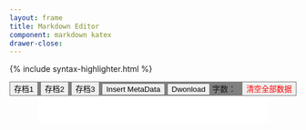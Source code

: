 ```yaml
---
layout: frame
title: Markdown Editor
component: markdown katex
drawer-close: 
---
```

<script src="/static/editor/kramed.min.js"></script>
{% include syntax-highlighter.html %}

<style>
html {
    height: 100%;
}
body {
    height: calc(100% - 70px);
}
.full-container {
    height: calc(100% - 40px);
}
.content-container {
    height: 100%;
}
.full-container,
.content-container {
    width: 100%;
    max-width: 100%;
    margin: 0;
    padding: 0px;
}
.toolbar-container {
    background-color: grey;
}
.content-container > div {
    height: 100%;
}
.markdown-editor {
    overflow: scroll;
    padding: 0 3.5em;
}
.markdown-input,
.markdown-input-test {
    width: 100%;
    font-size: 1.05em;
    line-height: 1.6em;
    resize: none;
    max-width: 768px;
    float: right;
    font-family: consolas;
    border: 0;
    padding: 0em 0em 0em 0em;
    overflow: hidden;
}
.markdown-input:focus {
    outline: none;
}
.markdown-input-test {
    z-index: -1;
    height: 0;
}
.markdown-preview {
    overflow: scroll;
    max-width: 768px;
    border: 0px;
    background-color: #f3f3f3;
    padding: 2em 3.5em 100px 3.5em;
}
#scrollToTop,
#scrollToComment {
    display: none !important;
}
#toc {
    padding-top: 2em;
}
#toc .is-active-link,
#toc .toc-link::before,
#toc .is-active-link::before {
    font-weight: normal !important;
    color: black !important;
}
.savefile-button.active {
    font-weight: bolder;
    text-decoration: underline;
}
</style>

<div class="mdui-container full-container">
    <div class="toolbar-container">
        <button onclick="changeSaveFile(1)" class="savefile-button" data="1">存档1</button>
        <button onclick="changeSaveFile(2)" class="savefile-button" data="2">存档2</button>
        <button onclick="changeSaveFile(3)" class="savefile-button" data="3">存档3</button>
        <button onclick="InsertMetaData()">Insert MetaData</button>
        <button onclick="DownloadFile()">Dwonload</button>
        <span>字数：</span><span class="markdown-length"></span>
        <button style="float: right; color: red;" onclick="ClearLocalStorage();">清空全部数据</button>
    </div>
    <div class="mdui-container content-container">
        <div class="mdui-col-md-5 markdown-editor">
            <textarea class="markdown-input" id="raw-markdown"></textArea>
            <textarea class="markdown-input-test"></textArea>
        </div>
        <div class="mdui-col-md-5 markdown-preview"></div>
        <div class="mdui-col-md-2">
{% include toc.html %}
        </div>
    </div>
</div>

<script>
var regex_jekyll_format = /^---(.*?)---(.*)$/s;
var selector_input = ".markdown-input";
var selector_input_test = ".markdown-input-test";
var selector_left = ".markdown-editor";
var selector_right = ".markdown-preview";
var selector_toc = "#toc";
var CurrentSaveFileNum = localStorage.getItem("CurrentSaveFileNum");
if(CurrentSaveFileNum === null){
    CurrentSaveFileNum = 1;
    var content = getCurrentSaveFile();
    if(content === null){
        var url = "https://raw.githubusercontent.com/XUJINKAI/XUJINKAI.github.io/master/_posts/2018-07-03-本博客网站介绍.md";
        $.get(url, function(data){
            if(getCurrentSaveFile() === null){
                set_rawValue(data);
                setCurrentSaveFile(data);
                render();
            }
        });
    }
}
function ClearLocalStorage(){
    mdui.confirm("这会清空所有存档中的数据，确认吗？", function(){
        localStorage.removeItem("CurrentSaveFileNum");
        localStorage.removeItem("CurrentSaveFile_1");
        localStorage.removeItem("CurrentSaveFile_2");
        localStorage.removeItem("CurrentSaveFile_3");
        location = "/";
    });
}
function NewMetaData(){
    var date = (new Date()).toISOString();
    var s = "---\npermalink: /posts/new\ndisplay: normal\ntitle: \ntags: \nemotag: \ndate: " + date;
    s += "\nupdate: \ncomment: true\nlayout: post\ncomponent: katex\n---\n";
    return s;
};
function InsertMetaData(){
    var text = NewMetaData() + get_rawValue();
    set_rawValue(text);
    setCurrentSaveFile(text);
};
function download(data, filename, type) {
    var file = new Blob([data], {type: type});
    if (window.navigator.msSaveOrOpenBlob) // IE10+
        window.navigator.msSaveOrOpenBlob(file, filename);
    else { // Others
        var a = document.createElement("a"),
                url = URL.createObjectURL(file);
        a.href = url;
        a.download = filename;
        document.body.appendChild(a);
        a.click();
        setTimeout(function() {
            document.body.removeChild(a);
            window.URL.revokeObjectURL(url);  
        }, 0); 
    }
};
function DownloadFile(){
    var date = (new Date()).toISOString().substr(0, 10) + "-";
    download(get_rawValue(), date + ".md", "markdown");
};
function syncScroll(from, to){
    var elementFrom = $(from)[0];
    var elementTo = $(to)[0];
    var fromHeight = elementFrom.scrollHeight;
    var fromTop = elementFrom.scrollTop;
    var toHeight = elementTo.scrollHeight;
    var toTop = elementTo.scrollTop;
    var containerHeight = $(".mdui-container").height();
    var scrollPercentage = fromTop / (fromHeight - containerHeight);
    var scrollTo = scrollPercentage * (toHeight - containerHeight * 1);
    $(to).scrollTop(scrollTo);
};
function textarea_handle_special_keydown(){
    $("textarea").keydown(function(e) {
        // 没有history，修改文本后无法ctrl z，所以直接屏蔽掉
        if(e.keyCode === 9) { // tab was pressed
            e.preventDefault();
        }
    });
};
function get_rawValue(){return $(selector_input)[0].value;}
function set_rawValue(text){$(selector_input)[0].value = text;}
function textareaScrollHeight(){
    $(selector_input_test)[0].value = $(selector_input)[0].value;
    var scrollHeight = $(selector_input_test)[0].scrollHeight + 80;
    var minHeight = $(".markdown-editor").height() - 40;
    if(scrollHeight < minHeight) scrollHeight = minHeight;
    $(selector_input).height(scrollHeight);
};
function changeSaveFile(num){
    CurrentSaveFileNum = num;
    localStorage.setItem("CurrentSaveFileNum", num);
    set_rawValue(getCurrentSaveFile());
    render();
    activeSavefileButton();
};
function activeSavefileButton(){
    $(".savefile-button").removeClass("active");
    $(".savefile-button[data="+CurrentSaveFileNum+"]").addClass("active");
}
function getCurrentSaveFile(){
    return localStorage.getItem("CurrentSaveFile_" + CurrentSaveFileNum);
};
function setCurrentSaveFile(text){
    localStorage.setItem("CurrentSaveFile_" + CurrentSaveFileNum, text);
};
function set_markdownLength(length){
    $(".markdown-length").text(length);
};
function render(){
    var metadata = "";
    var raw = get_rawValue();
    set_markdownLength(raw.length);
    if(regex_jekyll_format.test(raw)){
        var regResult = regex_jekyll_format.exec(raw);
        metadata = regResult[1];
        raw = regResult[2];
    }
    // markdown
    var html = kramed(raw);
    html = "<pre style='line-height: 1.5em;'>"+metadata+"</pre>" + "<div class='markdown-body'>"+html+"</div>";
    $(selector_right).html(html);
    // code highlight
    syntax_highlighter('pre code');
    // tex
    var tex_list = $(".markdown-body tex");
    for (var i = 0; i < tex_list.length; i++) {
        var tex = tex_list[i];
        katex.render(tex.innerText, tex);
    }
    // link in new tab
    $(selector_right + " a").click(function(e){
        window.open($(this).attr("href"));
        e.preventDefault();
    })
    //
    TocRender(selector_right, selector_toc);
    textareaScrollHeight();
    syncScroll(selector_left, selector_right);
};
$(function(){
    activeSavefileButton();
    set_rawValue(getCurrentSaveFile());
    render();
    $(selector_left).bind('input propertychange', function() {
        setCurrentSaveFile(get_rawValue());
        render();
    });
    textarea_handle_special_keydown();

    $(selector_left).scroll(function() {
        syncScroll(selector_left, selector_right);
    });
});
</script>